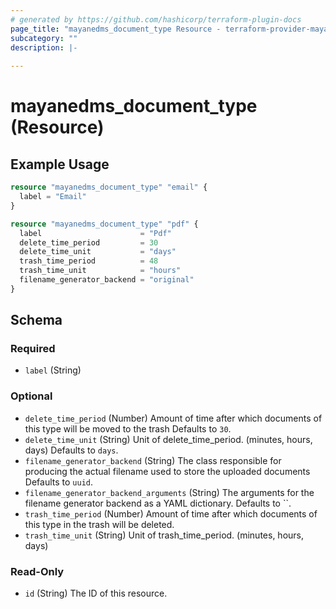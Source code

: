 ```yaml
---
# generated by https://github.com/hashicorp/terraform-plugin-docs
page_title: "mayanedms_document_type Resource - terraform-provider-mayanedms"
subcategory: ""
description: |-
  
---
```


# mayanedms_document_type (Resource)



## Example Usage

```terraform
resource "mayanedms_document_type" "email" {
  label = "Email"
}

resource "mayanedms_document_type" "pdf" {
  label                      = "Pdf"
  delete_time_period         = 30
  delete_time_unit           = "days"
  trash_time_period          = 48
  trash_time_unit            = "hours"
  filename_generator_backend = "original"
}
```

<!-- schema generated by tfplugindocs -->
## Schema

### Required

- `label` (String)

### Optional

- `delete_time_period` (Number) Amount of time after which documents of this type will be moved to the trash Defaults to `30`.
- `delete_time_unit` (String) Unit of delete_time_period. (minutes, hours, days) Defaults to `days`.
- `filename_generator_backend` (String) The class responsible for producing the actual filename used to store the uploaded documents Defaults to `uuid`.
- `filename_generator_backend_arguments` (String) The arguments for the filename generator backend as a YAML dictionary. Defaults to ``.
- `trash_time_period` (Number) Amount of time after which documents of this type in the trash will be deleted.
- `trash_time_unit` (String) Unit of trash_time_period. (minutes, hours, days)

### Read-Only

- `id` (String) The ID of this resource.


